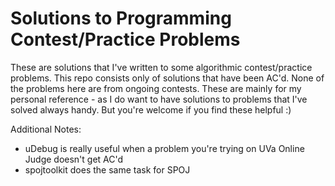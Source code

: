 # Solutions to Programming Contest/Practice Problems

These are solutions that I've written to some algorithmic contest/practice problems. This repo consists only of solutions that have been AC'd.
None of the problems here are from ongoing contests.
These are mainly for my personal reference - as I do want to have solutions to problems that I've solved always handy. But you're welcome if you find these helpful :)

Additional Notes:
- uDebug is really useful when a problem you're trying on UVa Online Judge doesn't get AC'd
- spojtoolkit does the same task for SPOJ
